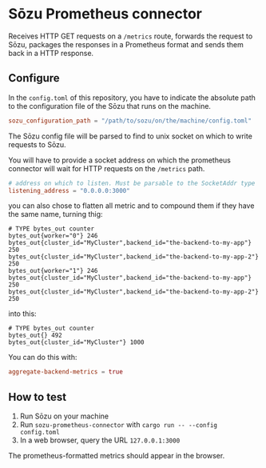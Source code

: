 # Sōzu Prometheus connector

Receives HTTP GET requests on a `/metrics` route, forwards the request to Sōzu,
packages the responses in a Prometheus format and sends them back in a HTTP response.

## Configure

In the `config.toml` of this repository,
you have to indicate the absolute path to the configuration file
of the Sōzu that runs on the machine.

```toml
sozu_configuration_path = "/path/to/sozu/on/the/machine/config.toml"
```

The Sōzu config file will be parsed to find to unix socket on which to write requests to Sōzu.

You will have to provide a socket address on which the prometheus connector will
wait for HTTP requests on the `/metrics` path.

```toml
# address on which to listen. Must be parsable to the SocketAddr type
listening_address = "0.0.0.0:3000"
```

you can also chose to flatten all metric and to compound them if they have the same name,
turning thig:

```
# TYPE bytes_out counter
bytes_out{worker="0"} 246
bytes_out{cluster_id="MyCluster",backend_id="the-backend-to-my-app"} 250
bytes_out{cluster_id="MyCluster",backend_id="the-backend-to-my-app-2"} 250
bytes_out{worker="1"} 246
bytes_out{cluster_id="MyCluster",backend_id="the-backend-to-my-app"} 250
bytes_out{cluster_id="MyCluster",backend_id="the-backend-to-my-app-2"} 250
```

into this:

```
# TYPE bytes_out counter
bytes_out{} 492
bytes_out{cluster_id="MyCluster"} 1000
```

You can do this with:

```toml
aggregate-backend-metrics = true
```

## How to test

1. Run Sōzu on your machine
2. Run `sozu-prometheus-connector` with `cargo run -- --config config.toml`
3. In a web browser, query the URL `127.0.0.1:3000`

The prometheus-formatted metrics should appear in the browser.
